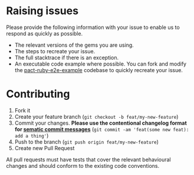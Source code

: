# Raising issues

Please provide the following information with your issue to enable us to respond as quickly as possible.

* The relevant versions of the gems you are using.
* The steps to recreate your issue.
* The full stacktrace if there is an exception.
* An executable code example where possible. You can fork and modify the [pact-ruby-e2e-example] codebase to quickly recreate your issue.

# Contributing

1. Fork it
2. Create your feature branch (`git checkout -b feat/my-new-feature`)
3. Commit your changes. **Please use the contentional changelog format for [sematic commit messages](http://karma-runner.github.io/1.0/dev/git-commit-msg.html)** (`git commit -am 'feat(some new feat): add a thing'`)
4. Push to the branch (`git push origin feat/my-new-feature`)
5. Create new Pull Request

All pull requests must have tests that cover the relevant behavioural changes and should conform to the existing code conventions.

[pact-ruby-e2e-example]: https://github.com/pact-foundation/pact-ruby-e2e-example
